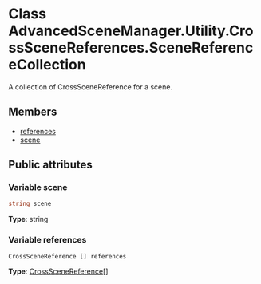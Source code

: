 <a id="Utility.CrossSceneReferences.SceneReferenceCollection"></a>
# Class AdvancedSceneManager.Utility.CrossSceneReferences.SceneReferenceCollection






A collection of CrossSceneReference for a scene.



## Members

* [references](Utility.CrossSceneReferences.SceneReferenceCollection.md#Utility.CrossSceneReferences.SceneReferenceCollection_1ab905fdada8f93ec1aa99d0cec9afb848)
* [scene](Utility.CrossSceneReferences.SceneReferenceCollection.md#Utility.CrossSceneReferences.SceneReferenceCollection_1a53f5a5c065a18c89a7304af2a0073875)

## Public attributes

<a id="Utility.CrossSceneReferences.SceneReferenceCollection_1a53f5a5c065a18c89a7304af2a0073875"></a>
### Variable scene





```csharp
string scene
```







**Type**: string





<a id="Utility.CrossSceneReferences.SceneReferenceCollection_1ab905fdada8f93ec1aa99d0cec9afb848"></a>
### Variable references





```csharp
CrossSceneReference [] references
```







**Type**: [CrossSceneReference](Utility.CrossSceneReferences.CrossSceneReference.md#Utility.CrossSceneReferences.CrossSceneReference)[]






[static]: https://img.shields.io/badge/-static-lightgrey (static)



